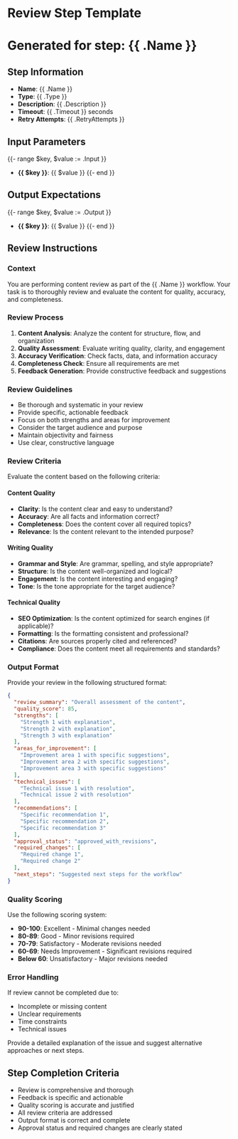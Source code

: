 # Review Step Template
# Generated for step: {{ .Name }}

## Step Information
- **Name**: {{ .Name }}
- **Type**: {{ .Type }}
- **Description**: {{ .Description }}
- **Timeout**: {{ .Timeout }} seconds
- **Retry Attempts**: {{ .RetryAttempts }}

## Input Parameters
{{- range $key, $value := .Input }}
- **{{ $key }}**: {{ $value }}
{{- end }}

## Output Expectations
{{- range $key, $value := .Output }}
- **{{ $key }}**: {{ $value }}
{{- end }}

## Review Instructions

### Context
You are performing content review as part of the {{ .Name }} workflow. Your task is to thoroughly review and evaluate the content for quality, accuracy, and completeness.

### Review Process
1. **Content Analysis**: Analyze the content for structure, flow, and organization
2. **Quality Assessment**: Evaluate writing quality, clarity, and engagement
3. **Accuracy Verification**: Check facts, data, and information accuracy
4. **Completeness Check**: Ensure all requirements are met
5. **Feedback Generation**: Provide constructive feedback and suggestions

### Review Guidelines
- Be thorough and systematic in your review
- Provide specific, actionable feedback
- Focus on both strengths and areas for improvement
- Consider the target audience and purpose
- Maintain objectivity and fairness
- Use clear, constructive language

### Review Criteria
Evaluate the content based on the following criteria:

#### Content Quality
- **Clarity**: Is the content clear and easy to understand?
- **Accuracy**: Are all facts and information correct?
- **Completeness**: Does the content cover all required topics?
- **Relevance**: Is the content relevant to the intended purpose?

#### Writing Quality
- **Grammar and Style**: Are grammar, spelling, and style appropriate?
- **Structure**: Is the content well-organized and logical?
- **Engagement**: Is the content interesting and engaging?
- **Tone**: Is the tone appropriate for the target audience?

#### Technical Quality
- **SEO Optimization**: Is the content optimized for search engines (if applicable)?
- **Formatting**: Is the formatting consistent and professional?
- **Citations**: Are sources properly cited and referenced?
- **Compliance**: Does the content meet all requirements and standards?

### Output Format
Provide your review in the following structured format:

```json
{
  "review_summary": "Overall assessment of the content",
  "quality_score": 85,
  "strengths": [
    "Strength 1 with explanation",
    "Strength 2 with explanation",
    "Strength 3 with explanation"
  ],
  "areas_for_improvement": [
    "Improvement area 1 with specific suggestions",
    "Improvement area 2 with specific suggestions",
    "Improvement area 3 with specific suggestions"
  ],
  "technical_issues": [
    "Technical issue 1 with resolution",
    "Technical issue 2 with resolution"
  ],
  "recommendations": [
    "Specific recommendation 1",
    "Specific recommendation 2",
    "Specific recommendation 3"
  ],
  "approval_status": "approved_with_revisions",
  "required_changes": [
    "Required change 1",
    "Required change 2"
  ],
  "next_steps": "Suggested next steps for the workflow"
}
```

### Quality Scoring
Use the following scoring system:
- **90-100**: Excellent - Minimal changes needed
- **80-89**: Good - Minor revisions required
- **70-79**: Satisfactory - Moderate revisions needed
- **60-69**: Needs Improvement - Significant revisions required
- **Below 60**: Unsatisfactory - Major revisions needed

### Error Handling
If review cannot be completed due to:
- Incomplete or missing content
- Unclear requirements
- Time constraints
- Technical issues

Provide a detailed explanation of the issue and suggest alternative approaches or next steps.

## Step Completion Criteria
- Review is comprehensive and thorough
- Feedback is specific and actionable
- Quality scoring is accurate and justified
- All review criteria are addressed
- Output format is correct and complete
- Approval status and required changes are clearly stated
